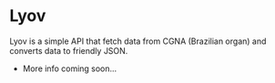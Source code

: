 # Lyov

Lyov is a simple API that fetch data from CGNA (Brazilian organ) and converts data to friendly JSON.

- More info coming soon...